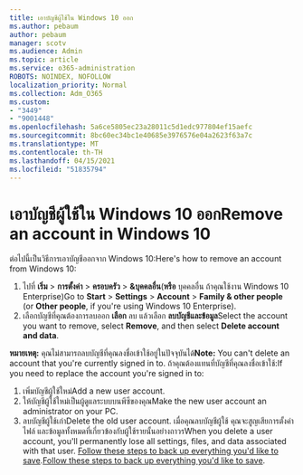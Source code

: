 ```yaml
---
title: เอาบัญชีผู้ใช้ใน Windows 10 ออก
ms.author: pebaum
author: pebaum
manager: scotv
ms.audience: Admin
ms.topic: article
ms.service: o365-administration
ROBOTS: NOINDEX, NOFOLLOW
localization_priority: Normal
ms.collection: Adm_O365
ms.custom:
- "3449"
- "9001448"
ms.openlocfilehash: 5a6ce5805ec23a28011c5d1edc977804ef15aefc
ms.sourcegitcommit: 8bc60ec34bc1e40685e3976576e04a2623f63a7c
ms.translationtype: MT
ms.contentlocale: th-TH
ms.lasthandoff: 04/15/2021
ms.locfileid: "51835794"
---
```

# <a name="remove-an-account-in-windows-10"></a><span data-ttu-id="b5dc0-102">เอาบัญชีผู้ใช้ใน Windows 10 ออก</span><span class="sxs-lookup"><span data-stu-id="b5dc0-102">Remove an account in Windows 10</span></span>

<span data-ttu-id="b5dc0-103">ต่อไปนี้เป็นวิธีการเอาบัญชีออกจาก Windows 10:</span><span class="sxs-lookup"><span data-stu-id="b5dc0-103">Here's how to remove an account from Windows 10:</span></span>

1. <span data-ttu-id="b5dc0-104">ไปที่ **เริ่ม**  >  **การตั้งค่า**  >  **ครอบครัว**  >  **&บุคคลอื่น**(**หรือ** บุคคลอื่น ถ้าคุณใช้งาน Windows 10 Enterprise)</span><span class="sxs-lookup"><span data-stu-id="b5dc0-104">Go to **Start** > **Settings** > **Account** > **Family & other people** (or **Other people**, if you're using Windows 10 Enterprise).</span></span>
2. <span data-ttu-id="b5dc0-105">เลือกบัญชีที่คุณต้องการลบออก **เลือก** ลบ แล้วเลือก **ลบบัญชีและข้อมูล**</span><span class="sxs-lookup"><span data-stu-id="b5dc0-105">Select the account you want to remove, select **Remove**, and then select **Delete account and data**.</span></span>
 
<span data-ttu-id="b5dc0-106">**หมายเหตุ:** คุณไม่สามารถลบบัญชีที่คุณลงชื่อเข้าใช้อยู่ในปัจจุบันได้</span><span class="sxs-lookup"><span data-stu-id="b5dc0-106">**Note:** You can't delete an account that you're currently signed in to.</span></span>  <span data-ttu-id="b5dc0-107">ถ้าคุณต้องแทนที่บัญชีที่คุณลงชื่อเข้าใช้:</span><span class="sxs-lookup"><span data-stu-id="b5dc0-107">If you need to replace the account you're signed in to:</span></span>

1. <span data-ttu-id="b5dc0-108">เพิ่มบัญชีผู้ใช้ใหม่</span><span class="sxs-lookup"><span data-stu-id="b5dc0-108">Add a new user account.</span></span>
2. <span data-ttu-id="b5dc0-109">ให้บัญชีผู้ใช้ใหม่เป็นผู้ดูแลระบบบนพีซีของคุณ</span><span class="sxs-lookup"><span data-stu-id="b5dc0-109">Make the new user account an administrator on your PC.</span></span>
3. <span data-ttu-id="b5dc0-110">ลบบัญชีผู้ใช้เก่า</span><span class="sxs-lookup"><span data-stu-id="b5dc0-110">Delete the old user account.</span></span> <span data-ttu-id="b5dc0-111">เมื่อคุณลบบัญชีผู้ใช้ คุณจะสูญเสียการตั้งค่า ไฟล์ และข้อมูลทั้งหมดที่เกี่ยวข้องกับผู้ใช้รายนั้นอย่างถาวร</span><span class="sxs-lookup"><span data-stu-id="b5dc0-111">When you delete a user account, you'll permanently lose all settings, files, and data associated with that user.</span></span> <span data-ttu-id="b5dc0-112">[Follow these steps to back up everything you'd like to save](https://support.microsoft.com/help/4027408/windows-10-backup-and-restore).</span><span class="sxs-lookup"><span data-stu-id="b5dc0-112">[Follow these steps to back up everything you'd like to save](https://support.microsoft.com/help/4027408/windows-10-backup-and-restore).</span></span>
